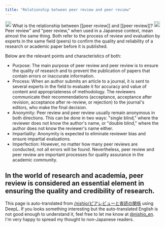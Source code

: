 ```yaml
---
title: "Relationship between peer review and peer review"
---
```


<img src='https://scrapbox.io/api/pages/nishio-en/nishio/icon' alt='nishio.icon' height="19.5"/> What is the relationship between [[peer review]] and [[peer review]]?
<img src='https://scrapbox.io/api/pages/nishio-en/gpt/icon' alt='gpt.icon' height="19.5"/>Peer review" and "peer review," when used in a Japanese context, mean almost the same thing. Both refer to the process of review and evaluation by experts in the same field (peers) to confirm the quality and reliability of a research or academic paper before it is published.

Below are the relevant points and characteristics of both:
- Purpose: The main purpose of peer review and peer review is to ensure the quality of research and to prevent the publication of papers that contain errors or inaccurate information.
- Process: When an author submits an article to a journal, it is sent to several experts in the field to evaluate it for accuracy and value of content and appropriateness of methodology. The reviewers communicate their recommendations (acceptance, acceptance after revision, acceptance after re-review, or rejection) to the journal's editors, who make the final decision.
- Anonymity: Peer review and peer review usually remain anonymous in both directions. This can be done in two ways: "single blind," where the reviewer does not know the author's name, or "double blind," where the author does not know the reviewer's name either.
- Impartiality: Anonymity is expected to eliminate reviewer bias and ensure impartial evaluations.
- Imperfection: However, no matter how many peer reviews are conducted, not all errors will be found. Nevertheless, peer review and peer review are important processes for quality assurance in the academic community.

In the world of research and academia, peer review is considered an essential element in ensuring the quality and credibility of research.
---
This page is auto-translated from [/nishio/ピアレビューと査読の関係](https://scrapbox.io/nishio/ピアレビューと査読の関係) using DeepL. If you looks something interesting but the auto-translated English is not good enough to understand it, feel free to let me know at [@nishio_en](https://twitter.com/nishio_en). I'm very happy to spread my thought to non-Japanese readers.